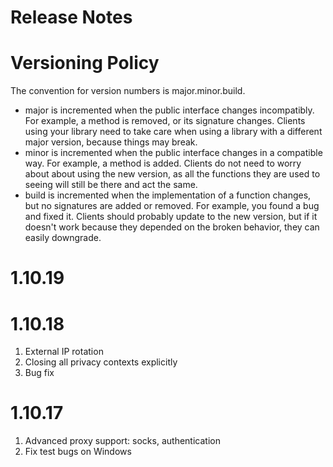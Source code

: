 Release Notes
=

Versioning Policy
==

The convention for version numbers is major.minor.build.

* major is incremented when the public interface changes incompatibly. For example, a method is removed, or its signature changes. Clients using your library need to take care when using a library with a different major version, because things may break.
* minor is incremented when the public interface changes in a compatible way. For example, a method is added. Clients do not need to worry about about using the new version, as all the functions they are used to seeing will still be there and act the same.
* build is incremented when the implementation of a function changes, but no signatures are added or removed. For example, you found a bug and fixed it. Clients should probably update to the new version, but if it doesn't work because they depended on the broken behavior, they can easily downgrade.

1.10.19
==



1.10.18
==

1. External IP rotation
2. Closing all privacy contexts explicitly
3. Bug fix

1.10.17
==

1. Advanced proxy support: socks, authentication
2. Fix test bugs on Windows
